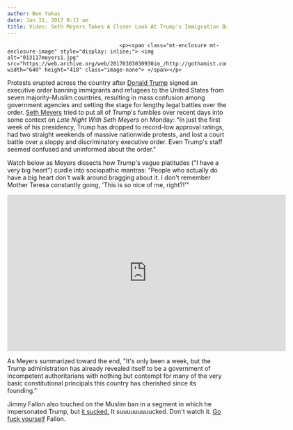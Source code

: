 ```yaml
---
author: Ben Yakas
date: Jan 31, 2017 9:12 am
title: Video: Seth Meyers Takes A Closer Look At Trump's Immigration Ban
---
```


	
										<p><span class="mt-enclosure mt-enclosure-image" style="display: inline;"> <img alt="013117meyers1.jpg" src="https://web.archive.org/web/20170303030930im_/http://gothamist.com/attachments/byakas/013117meyers1.jpg" width="640" height="418" class="image-none"> </span></p>

<p>Protests erupted across the country after <a href="https://web.archive.org/web/20170303030930/http://gothamist.com/tags/donaldtrump">Donald Trump</a> signed an executive order banning immigrants and refugees to the United States from seven majority-Muslim countries, resulting in mass confusion among government agencies and setting the stage for lengthy legal battles over the order. <a href="https://web.archive.org/web/20170303030930/http://gothamist.com/tags/sethmeyers">Seth Meyers</a> tried to put all of Trump&apos;s fumbles over recent days into some context on <em>Late Night With Seth Meyers</em> on Monday: &quot;In just the first week of his presidency, Trump has dropped to record-low approval ratings, had two straight weekends of massive nationwide protests, and lost a court battle over a sloppy and discriminatory executive order. Even Trump&apos;s staff seemed confused and uninformed about the order.&quot;</p>

<p>Watch below as Meyers dissects how Trump&apos;s vague platitudes (&quot;I have a very big heart&quot;) curdle into sociopathic mantras: &quot;People who actually do have a big heart don&apos;t walk around bragging about it. I don&apos;t remember Mother Teresa constantly going, &apos;This is so nice of me, right?!&apos;&quot; </p>

<p><iframe width="640" height="360" src="https://web.archive.org/web/20170303030930if_/https://www.youtube.com/embed/B_KPOqPGoxU" frameborder="0" allowfullscreen></iframe></p>

<p>As Meyers summarized toward the end, &quot;It&apos;s only been a week, but the Trump administration has already revealed itself to be a government of incompetent authoritarians with nothing but contempt for many of the very basic constitutional principals this country has cherished since its founding.&quot; </p>

<p>Jimmy Fallon also touched on the Muslim ban in a segment in which he impersonated Trump, but <a href="https://web.archive.org/web/20170303030930/http://www.vulture.com/2017/01/jimmy-fallon-reveals-donald-trump-wheel-of-decisions-tonight-show.html">it sucked.</a> It suuuuuuuuucked. Don&apos;t watch it. <a href="https://web.archive.org/web/20170303030930/http://www.huffingtonpost.com/entry/jimmy-fallon-donald-trump_us_57dbecd4e4b0071a6e06801e">Go fuck yourself</a> Fallon. </p>					
										
									
				